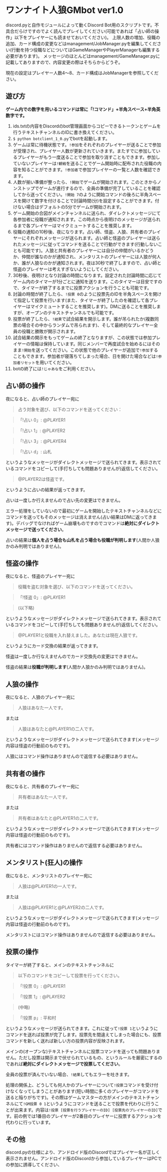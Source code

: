 # ワンナイト人狼GMbot ver1.0

discord.pyと自作モジュールによって動くDiscord Bot用のスクリプトです。不具合だらけですのでよく読んでプレイしてください(可能であれば「占い師の操作」以下をプレイヤーにも読ませておいてください)。
上限人数の増加、役職の追加、カード構成の変更などはmanagement/JobManager.pyを編集してください(行動を持つ役職などについてはGameManagerやPlayerManagerも編集する必要があります)。
メッセージのほとんどはmanagement/GameManager.pyに記載してありますので、内容変更の際はそちらからどうぞ。

現在の設定はプレイヤー人数4〜8、カード構成はJobManagerを参照してください。

## 遊び方

**ゲーム内での数字を用いるコマンドは常に「!コマンド」+半角スペース+半角英数字です。**

 1. ids.txtの内容をDiscordのbot管理画面からコピーできるトークンとゲームを行うテキストチャンネルのIDに書き換えてください。
 2. `$ python botclient_1_0.py`でbotを起動します。
 3. ゲームは常に待機状態です。`!参加`をそれぞれのプレイヤーが送ることで参加が受理され、プレイヤー人数が更新されていきます。またすでに参加しているプレイヤーがもう一度送ることで参加を取り消すこともできます。参加していないプレイヤーは`!観戦`を送ることでゲーム開始時に配布された役職の内容を知ることができます。`!参加者`で参加プレイヤーの一覧と人数を確認できます。
 4. 人数が揃い準備が整ったら、`!開始`でゲームが開始されます。このときからノンストップでゲームが進行するので、全員の準備が完了していることを確認してから送ってください。`!開始 7`のように開始コマンドの後ろに半角スペースを開けて数字を付けることで討論時間(分)を設定することができます。付けない場合はデフォルトの5分でゲームが開始されます。
 5. ゲーム開始の合図がメインチャンネルに送られ、ダイレクトメッセージにて各参加者に役職が通知されます。この時点から夜明けのメッセージが送られるまで各プレイヤーはマイクミュートすることを推奨します。
 7. 役職の通知の10秒後、夜になります。占い師、怪盗、人狼、共有者のプレイヤーにそれぞれメッセージが送られます。占い師と怪盗のプレイヤーは送られたメッセージに従ってコマンドを送ることで行動ができます(行動しないことも可能です)。人狼と共有者のプレイヤーには自分の仲間がいるかどうか、仲間が誰なのかが通知され、メンタリストのプレイヤーには人狼が何人か、誰が人狼なのかが通知されます。夜は30秒で終了しますので、占い師と怪盗のプレイヤーは考えすぎないようにしてください。
 8. 30秒後、夜明けとなり討論の時間になります。設定された討論時間に応じてゲーム内のタイマーが1分ごとに通知を送ります。このタイマーは目安ですので、タイマーが終了するまでに投票アクションを行うことも可能です。
 9. 討論の時間が終了したら、`!投票 0`のように投票先のIDを半角スペースを開けて指定して投票を行います(また、タイマーが終了したのを確認して各プレイヤーはマイクミュートすることを推奨します)。DMに送ることを推奨しますが、オープンのテキストチャンネルでも可能です。
 10. 投票が終了したら、`!結果`で試合結果を開示します。誰が吊られたか(複数同票の場合その中からランダムで吊られます)、そして最終的なプレイヤー全員の役職と勝敗が開示されます。
 11. 試合結果の開示をもってゲームの終了となりますが、この状態では参加プレイヤーの情報は保持しています。同じメンバーで再度試合を始めるにはそのまま`!開始`を送ってください。この状態で他のプレイヤーが追加で`!参加`することもできます。参加者が寝落ちてしまった場合、日を開けた場合などは`!参加者リセット`を用いてください。
 14. botの終了には`!じゃあな`をご利用ください。

## 占い師の操作

夜になると、占い師のプレイヤー宛に
>占う対象を選び、以下のコマンドを送ってください：

>「!占い 0」: @PLAYER1

> 「!占い 1」: @PLAYER2

> 「!占い 3」: @PLAYER4

> 「!占い d」: 山札

というようなメッセージがダイレクトメッセージで送られてきます。表示されているコマンドをコピーして(手打ちしても問題ありませんが)返信してください。

>@PLAYER2は怪盗です。

というように占いの結果が返ってきます。

占いは一度しか行えませんので占い先の変更はできません。

エラー処理をしていないので最初にゲームを開始したテキストチャンネルなどにコマンドを送ってもそのメッセージは消えません(占い結果はDMに返ってきます)。デバッグでなければゲーム崩壊ものですのでコマンドは**絶対にダイレクトメッセージで送ってください**。

占いの結果は**個人を占う場合も山札を占う場合も役職が判明します**(人間か人狼かのみ判明ではありません)。

## 怪盗の操作

夜になると、怪盗のプレイヤー宛に
>役職を盗む対象を選び、以下のコマンドを送ってください。

>「!怪盗 0」: @PLAYER1

>(以下略)

というようなメッセージがダイレクトメッセージで送られてきます。表示されているコマンドをコピーして(手打ちしても問題ありませんが)返信してください。

>@PLAYER1と役職を入れ替えました。あなたは現在人狼です。

というようにカード交換の結果が返ってきます。

怪盗は一度しか行なえませんのでカード交換先の変更はできません。

怪盗の結果は**役職が判明します**(人間か人狼かのみ判明ではありません)。

## 人狼の操作

夜になると、人狼のプレイヤー宛に
>人狼はあなた一人です。

または
>人狼はあなたと@PLAYER1の二人です。

というようなメッセージがダイレクトメッセージで送られてきます(メッセージ内容は怪盗の行動前のものです)。

人狼にはコマンド操作はありませんので返信する必要はありません。

## 共有者の操作

夜になると、共有者のプレイヤー宛に
>共有者はあなた一人です。

または
>共有者はあなたと@PLAYER1の二人です。

というようなメッセージがダイレクトメッセージで送られてきます(メッセージ内容は怪盗の行動前のものです)。

共有者にはコマンド操作はありませんので返信する必要はありません。

## メンタリスト(狂人)の操作

夜になると、メンタリストのプレイヤー宛に
>人狼は@PLAYER1の一人です。

または
>人狼は@PLAYER1と@PLAYER2の二人です。

というようなメッセージがダイレクトメッセージで送られてきます(メッセージ内容は怪盗の行動前のものです)。

メンタリストにはコマンド操作はありませんので返信する必要はありません。

## 投票の操作

タイマーが終了すると、メインのテキストチャンネルに
>以下のコマンドをコピーして投票を行ってください。

>「!投票 0」: @PLAYER1

>「!投票 1」: @PLAYER2

>(中略)

>「!投票 p」: 平和村

というようなメッセージが送られてきます。これに従って`!投票 1`というようにコマンドを送れば投票が完了します。投票先を間違えてしまった場合にも、投票コマンドを新しく送れば新しい方の投票内容が反映されます。

メインの(オープンな)テキストチャンネルに投票コマンドを送っても問題ありません。ただし投票は開示まで伏せられているもの、というルールを厳密にするのであれば**絶対にダイレクトメッセージで投票してください**。

全員の投票が済んでいない場合、`!結果`してもエラーを吐きます。

処理の関係上、どうしても何人かのプレイヤーについて`!投票`コマンドを受け付けなくなってしまうことがあります(短い時間に多くのプレイヤーがコマンドを送ると陥りがちです)。その際はゲームマスターの方がメインのテキストチャンネルにて`!GM投票 0 1`というようにコマンドを送ることで投票を代わりに行うことが出来ます。内容は`!投票 [投票を行うプレイヤーのID] [投票先のプレイヤーのID]`です。前の例では1番目のプレイヤーが2番目のプレイヤーに投票するアクションを代わりに行っています。

## その他

discord.pyの仕様により、アンドロイド版のDiscordではプレイヤー名が正しく表示されません。アンドロイド版のDiscordから参加しているプレイヤーはPCでの参加に誘導してください、
